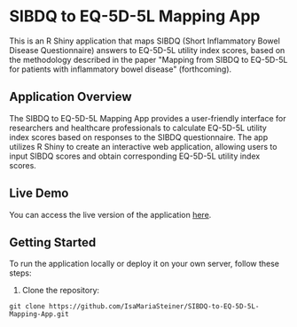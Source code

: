 # SIBDQ to EQ-5D-5L Mapping App

This is an R Shiny application that maps SIBDQ (Short Inflammatory Bowel Disease Questionnaire) answers to EQ-5D-5L utility index scores, based on the methodology described in the paper "Mapping from SIBDQ to EQ-5D-5L for patients with inflammatory bowel disease" (forthcoming).

## Application Overview

The SIBDQ to EQ-5D-5L Mapping App provides a user-friendly interface for researchers and healthcare professionals to calculate EQ-5D-5L utility index scores based on responses to the SIBDQ questionnaire. The app utilizes R Shiny to create an interactive web application, allowing users to input SIBDQ scores and obtain corresponding EQ-5D-5L utility index scores.

## Live Demo

You can access the live version of the application [here](https://www.bwl.uni-hamburg.de/hcm/forschung/mapping.html).

## Getting Started

To run the application locally or deploy it on your own server, follow these steps:

1. Clone the repository: 
```
git clone https://github.com/IsaMariaSteiner/SIBDQ-to-EQ-5D-5L-Mapping-App.git
```




